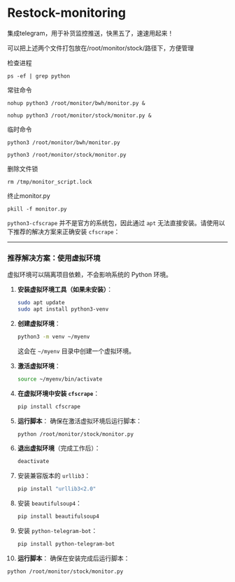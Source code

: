 # Restock-monitoring

集成telegram，用于补货监控推送，快黑五了，速速用起来！

可以把上述两个文件打包放在/root/monitor/stock/路径下，方便管理


检查进程
```
ps -ef | grep python
```

常驻命令
```
nohup python3 /root/monitor/bwh/monitor.py &
```
```
nohup python3 /root/monitor/stock/monitor.py &
```
临时命令
```
python3 /root/monitor/bwh/monitor.py
```
```
python3 /root/monitor/stock/monitor.py
```
删除文件锁
```
rm /tmp/monitor_script.lock
```
终止monitor.py
```
pkill -f monitor.py
```
`python3-cfscrape` 并不是官方的系统包，因此通过 `apt` 无法直接安装。请使用以下推荐的解决方案来正确安装 `cfscrape`：

---

### **推荐解决方案：使用虚拟环境**
虚拟环境可以隔离项目依赖，不会影响系统的 Python 环境。

1. **安装虚拟环境工具（如果未安装）**：
   ```bash
   sudo apt update
   sudo apt install python3-venv
   ```

2. **创建虚拟环境**：
   ```bash
   python3 -m venv ~/myenv
   ```
   这会在 `~/myenv` 目录中创建一个虚拟环境。

3. **激活虚拟环境**：
   ```bash
   source ~/myenv/bin/activate
   ```

4. **在虚拟环境中安装 `cfscrape`**：
   ```bash
   pip install cfscrape
   ```

5. **运行脚本**：
   确保在激活虚拟环境后运行脚本：
   ```bash
   python /root/monitor/stock/monitor.py
   ```

6. **退出虚拟环境**（完成工作后）：
   ```bash
   deactivate
   ```
   
7. 安装兼容版本的 `urllib3`：
   ```bash
   pip install "urllib3<2.0"
   ```

8. 安装 `beautifulsoup4`：
   ```bash
   pip install beautifulsoup4
   ```

9. 安装 `python-telegram-bot`：
   ```bash
   pip install python-telegram-bot
   ```

10. **运行脚本**：
   确保在安装完成后运行脚本：
   ```bash
   python /root/monitor/stock/monitor.py
   ```
